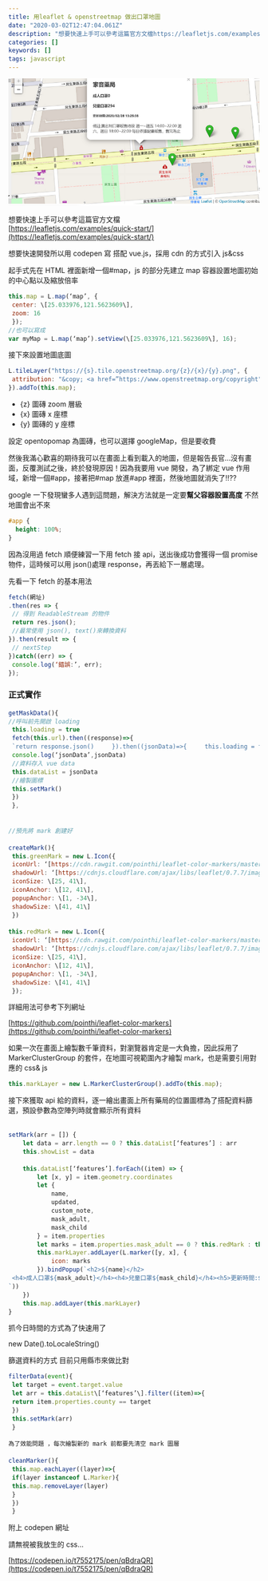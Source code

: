 ```yaml
---
title: 用leaflet & openstreetmap 做出口罩地圖
date: "2020-03-02T12:47:04.061Z"
description: "想要快速上手可以參考這篇官方文檔https://leafletjs.com/examples/quick-start/"
categories: []
keywords: []
tags: javascript
---
```


![](/img/1__xVH2JhKLHeIeB9Od7VyS9A.png)

想要快速上手可以參考這篇官方文檔  
[https://leafletjs.com/examples/quick-start/](https://leafletjs.com/examples/quick-start/)

想要快速開發所以用 codepen 寫 搭配 vue.js，採用 cdn 的方式引入 js&css

起手式先在 HTML 裡面新增一個#map，js 的部分先建立 map 容器設置地圖初始的中心點以及縮放倍率

```javascript
this.map = L.map(‘map’, {
 center: \[25.033976,121.5623609\],
 zoom: 16
 });
//也可以寫成
var myMap = L.map(‘map’).setView(\[25.033976,121.5623609\], 16);
```

接下來設置地圖底圖

```javascript
L.tileLayer("https://{s}.tile.openstreetmap.org/{z}/{x}/{y}.png", {
 attribution: "&copy; <a href=”https://www.openstreetmap.org/copyright">OpenStreetMap</a> contributors’
}).addTo(this.map);
```

- {z} 圖磚 zoom 層級
- {x} 圖磚 x 座標
- {y} 圖磚的 y 座標

設定 opentopomap 為圖磚，也可以選擇 googleMap，但是要收費

然後我滿心歡喜的期待我可以在畫面上看到載入的地圖，但是報告長官...沒有畫面，反覆測試之後，終於發現原因！因為我要用 vue 開發，為了綁定 vue 作用域，新增一個#app，接著把#map 放進#app 裡面，然後地圖就消失了!!??

google 一下發現蠻多人遇到這問題，解決方法就是一定要**幫父容器設置高度** 不然地圖會出不來

```css
#app {
  height: 100%;
}
```

因為沒用過 fetch 順便練習一下用 fetch 接 api，送出後成功會獲得一個 promise 物件，這時候可以用 json()處理 response，再丟給下一層處理。

先看一下 fetch 的基本用法

```javascript
fetch(網址)
.then(res => {
 // 得到 ReadableStream 的物件
 return res.json();
 //最常使用 json(), text()來轉換資料
}).then(result => {
 // nextStep
})catch((err) => {
 console.log(‘錯誤:’, err);
});
```

### 正式實作

```javascript
getMaskData(){
//呼叫前先開啟 loading
 this.loading = true
 fetch(this.url).then((response)=>{
 `return response.json()     }).then((jsonData)=>{     this.loading = false`
 console.log(‘jsonData’,jsonData)
 //資料存入 vue data
 this.dataList = jsonData
 //繪製圖標
 this.setMark()
 })
 },


//預先將 mark 創建好

createMark(){
 this.greenMark = new L.Icon({
 iconUrl: ‘[https://cdn.rawgit.com/pointhi/leaflet-color-markers/master/img/marker-icon-2x-green.png'](https://cdn.rawgit.com/pointhi/leaflet-color-markers/master/img/marker-icon-2x-green.png%27),
 shadowUrl: ‘[https://cdnjs.cloudflare.com/ajax/libs/leaflet/0.7.7/images/marker-shadow.png'](https://cdnjs.cloudflare.com/ajax/libs/leaflet/0.7.7/images/marker-shadow.png%27),
 iconSize: \[25, 41\],
 iconAnchor: \[12, 41\],
 popupAnchor: \[1, -34\],
 shadowSize: \[41, 41\]
 })

this.redMark = new L.Icon({
 iconUrl: ‘[https://cdn.rawgit.com/pointhi/leaflet-color-markers/master/img/marker-icon-2x-red.png'](https://cdn.rawgit.com/pointhi/leaflet-color-markers/master/img/marker-icon-2x-red.png%27),
 shadowUrl: ‘[https://cdnjs.cloudflare.com/ajax/libs/leaflet/0.7.7/images/marker-shadow.png'](https://cdnjs.cloudflare.com/ajax/libs/leaflet/0.7.7/images/marker-shadow.png%27),
 iconSize: \[25, 41\],
 iconAnchor: \[12, 41\],
 popupAnchor: \[1, -34\],
 shadowSize: \[41, 41\]
 });

```

詳細用法可參考下列網址

[https://github.com/pointhi/leaflet-color-markers](https://github.com/pointhi/leaflet-color-markers)

如果一次在畫面上繪製數千筆資料，對瀏覽器肯定是一大負擔，因此採用了 MarkerClusterGroup 的套件，在地圖可視範圍內才繪製 mark，也是需要引用對應的 css& js

```javascript
this.markLayer = new L.MarkerClusterGroup().addTo(this.map);
```

接下來獲取 api 給的資料，逐一繪出畫面上所有藥局的位置圖標為了搭配資料篩選，預設參數為空陣列時就會顯示所有資料

```javascript

setMark(arr = []) {
    let data = arr.length == 0 ? this.dataList[‘features’] : arr
    this.showList = data

    this.dataList[‘features’].forEach((item) => {
        let [x, y] = item.geometry.coordinates
        let {
            name,
            updated,
            custom_note,
            mask_adult,
            mask_child
        } = item.properties
        let marks = item.properties.mask_adult == 0 ? this.redMark : this.greenMark
        this.markLayer.addLayer(L.marker([y, x], {
            icon: marks
        }).bindPopup(`<h2>${name}</h2>
 <h4>成人口罩${mask_adult}</h4><h4>兒童口罩${mask_child}</h4><h5>更新時間:${updated}</h5><p>備註:${custom_note}</p>
`))
    })
    this.map.addLayer(this.markLayer)
}
```

抓今日時間的方式為了快速用了

new Date().toLocaleString()

篩選資料的方式 目前只用縣市來做比對

```javascript
filterData(event){
 let target = event.target.value
 let arr = this.dataList\[‘features’\].filter((item)=>{
 return item.properties.county == target
 })
 this.setMark(arr)
 }

為了效能問題 ，每次繪製新的 mark 前都要先清空 mark 圖層

cleanMarker(){
 this.map.eachLayer((layer)=>{
 if(layer instanceof L.Marker){
 this.map.removeLayer(layer)
 }
 })
 }
```

附上 codepen 網址

請無視被我放生的 css…

[https://codepen.io/t7552175/pen/qBdraQR](https://codepen.io/t7552175/pen/qBdraQR)
